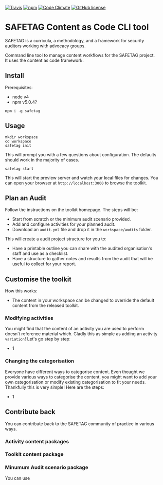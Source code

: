 [![Travis](https://img.shields.io/travis/contentascode/safetag.svg)](https://travis-ci.org/contentascode/safetag) [![npm](https://img.shields.io/npm/dt/docsmith.svg)](https://www.npmjs.com/package/docsmith) [![Code Climate](https://img.shields.io/codeclimate/github/contentascode/safetag.svg)](https://codeclimate.com/github/contentascode/safetag) [![GitHub license](https://img.shields.io/github/license/contentascode/safetag.svg)](https://github.com/contentascode/safetag/blob/master/LICENSE)

# SAFETAG Content as Code CLI tool

SAFETAG is a curricula, a methodology, and a framework for security auditors working with advocacy groups.

Command line tool to manage content workflows for the SAFETAG project. It uses the content as code framework.

## Install

Prerequisites:
 - node v4
 - npm v5.0.4?

```
npm i -g safetag
```

## Usage

```
mkdir workspace
cd workspace
safetag init
```

This will prompt you with a few questions about configuration. The defaults should work in the majority of cases.

```
safetag start
```

This will start the preview server and watch your local files for changes. You can open your browser at `http://localhost:3000` to browse the toolkit.

## Plan an Audit

Follow the instructions on the toolkit homepage. The steps will be:
 - Start from scratch or the minimum audit scenario provided.
 - Add and configure activities for your planned audit.
 - Download an `audit.yml` file and drop it in the `workspace/audits` folder.

This will create a audit project structure for you to:
 - Have a printable outline you can share with the audited organisation's staff and use as a checklist.
 - Have a structure to gather notes and results from the audit that will be useful to collect for your report.

## Customise the toolkit

How this works:
 - The content in your workspace can be changed to override the default content from the released toolkit.

### Modifying activities

You might find that the content of an activity you are used to perform doesn't reference material which. Gladly this as simple as adding an activity `variation`! Let's go step by step:
 - 1

### Changing the categorisation

Everyone have different ways to categorise content. Even thought we provide various ways to categorise the content, you might want to add your own categorisation or modify existing categorisation to fit your needs. Thankfully this is very simple! Here are the steps:
 - 1


## Contribute back

You can contribute back to the SAFETAG community of practice in various ways.


### Activity content packages

### Toolkit content package

### Minumum Audit scenario package

You can use

